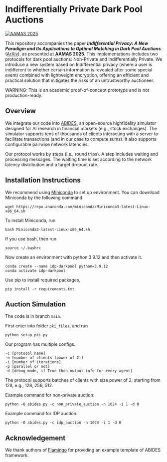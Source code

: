 # Indifferentially Private Dark Pool Auctions

[![AAMAS 2025](https://img.shields.io/badge/AAMAS-2025-blue)](https://aamas2025.com)


This repository accompanies the paper ***Indifferential Privacy: A New Paradigm and Its Applications to Optimal Matching in Dark Pool Auctions*** ([ArXiv](https://arxiv.org/abs/2502.13415)), as presented at **AAMAS 2025**. 
This implementations includes two protocols for dark pool auctions: Non-Private and Indifferentially Private. We introduce a new system based on 
Indifferential privacy (where a user is indifferent to whether certain information is revealed after some special event) combined with lightweight encryption, 
offering an efficient and practical solution that mitigates the risks of an untrustworthy auctioneer. 



WARNING: This is an academic proof-of-concept prototype and is not production-ready.

## Overview
We integrate our code into [ABIDES](https://github.com/jpmorganchase/abides-jpmc-public), an open-source highfidelity simulator designed for AI research in financial markets (e.g., stock exchanges). 
The simulator supports tens of thousands of clients interacting with a server to facilitate transactions (and in our case to compute sums). 
It also supports configurable pairwise network latencies.

Our protocol works by steps (i.e., round trips). 
A step includes waiting and processing messages. 
The waiting time is set according to the network latency distribution and a target dropout rate.

## Installation Instructions
We recommend using [Miniconda](https://docs.conda.io/en/latest/miniconda.html) to set up environment.
You can download Miniconda by the following command:
```
wget https://repo.anaconda.com/miniconda/Miniconda3-latest-Linux-x86_64.sh
```
To install Miniconda, run
```
bash Miniconda3-latest-Linux-x86_64.sh
```
If you use bash, then run
```
source ~/.bashrc
```
Now create an environment with python 3.9.12 and then activate it.
```
conda create --name idp-darkpool python=3.9.12
conda activate idp-darkpool
```

Use pip to install required packages.
```
pip install -r requirements.txt
```

## Auction Simulation 
The code is in branch `main`.

First enter into folder `pki_files`, and run
```
python setup_pki.py
```

Our program has multiple configs.
```
-c [protocol name] 
-n [number of clients (power of 2)]
-i [number of iterations] 
-p [parallel or not] 
-d [debug mode, if True then output info for every agent]
```
The protocol supports batches of clients with size power of 2, starting from 128,
e.g., 128, 256, 512.

Example command for non-private auction:
```
python -O abides.py -c non_private_auction -n 1024 -i 1 -d 0
```
Example command for IDP auction:
```
python -O abides.py -c idp_auction -n 1024 -i 1 -d 0
```

## Acknowledgement
We thank authors of [Flamingo](https://eprint.iacr.org/2023/486) for providing an example template of ABIDES framework.
